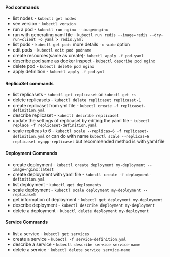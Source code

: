 #### Pod commands 
- list nodes - `kubectl get nodes`
- see version - `kubectl version`
- run a pod - `kubectl run nginx --image=nginx`
- run with generating yaml file - `kubectl run redis --image=redis --dry-run=client -o yaml > redis.yaml`
- list pods - `kubectl get pods` more details `-o wide` option 
- edit pods - `kubectl edit pod podname`
- create resources(same as create)- `kubectl apply -f pod.yaml`
- describe pod same as docker inspect - `kubectl describe pod nginx`
- delete pod - `kubectl delete pod nginx`
- apply definition - `kubectl apply -f pod.yml`  

#### ReplicaSet commands
- list replicasets - `kubectl get replicaset` or `kubectl get rs`
- delete replicasets - `kubectl delete replicaset replicaset-1`
- create replicaset from yml file - `kubectl create -f replicaset-definition.yml`
- describe replicaset - `kubectl describe replicaset`
- update the settings of replicaset by editing the yaml file - `kubectl replace -f replicaset-definition.yaml`
- scale replicas to 6 - `kubectl scale --replicas=6 -f replicaset-definition.yml` or can do with name `kubectl scale --replicas=6 replicaset myapp-replicaset` but recommended method is with yaml file

#### Deployment Commands

- create deployment - `kubectl create deployment my-deployment --image=nginx:latest`
- create deployment with yaml file - `kubectl create -f deployment-definition.yml`
- list deployment - `kubectl get deployments`
- scale deployment - `kubectl scale deployment my-deployment --replicas=5`
- get information of deployment - `kubectl get deployment my-deployment`
- describe deployment - `kubectl describe deployment my-deployment`
- delete a deployment - `kubectl delete deployment my-deployment`

#### Service Commands
- list a service - `kubectl get services`
- create a service - `kubectl -f service-definition.yml`
- describe a service - `kubectl describe service service-name`
- delete a service - `kubectl delete service service-name`


